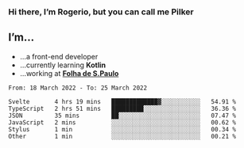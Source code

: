 ### Hi there, I’m Rogerio, but you can call me Pilker

## I’m…
- …a front-end developer
- …currently learning **Kotlin**
- …working at [**Folha de S.Paulo**](https://www.folha.com.br/)

<!--START_SECTION:waka-->

```text
From: 18 March 2022 - To: 25 March 2022

Svelte       4 hrs 19 mins   █████████████▓░░░░░░░░░░░   54.91 %
TypeScript   2 hrs 51 mins   █████████░░░░░░░░░░░░░░░░   36.36 %
JSON         35 mins         ██░░░░░░░░░░░░░░░░░░░░░░░   07.47 %
JavaScript   2 mins          ░░░░░░░░░░░░░░░░░░░░░░░░░   00.62 %
Stylus       1 min           ░░░░░░░░░░░░░░░░░░░░░░░░░   00.34 %
Other        1 min           ░░░░░░░░░░░░░░░░░░░░░░░░░   00.21 %
```

<!--END_SECTION:waka-->
